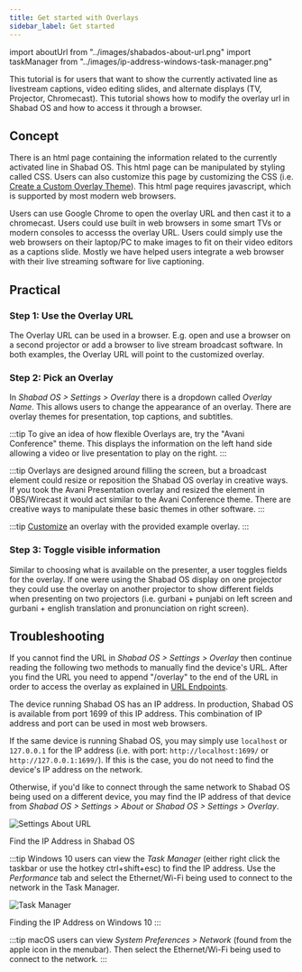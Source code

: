 ```yaml
---
title: Get started with Overlays
sidebar_label: Get started
---
```


import aboutUrl from "../images/shabados-about-url.png"
import taskManager from "../images/ip-address-windows-task-manager.png"

This tutorial is for users that want to show the currently activated line as livestream captions, video editing slides, and alternate displays (TV, Projector, Chromecast). This tutorial shows how to modify the overlay url in Shabad OS and how to access it through a browser.

## Concept

There is an html page containing the information related to the currently activated line in Shabad OS. This html page can be manipulated by styling called CSS. Users can also customize this page by customizing the CSS (i.e. [Create a Custom Overlay Theme](./create-custom-theme.md)). This html page requires javascript, which is supported by most modern web browsers.

Users can use Google Chrome to open the overlay URL and then cast it to a chromecast. Users could use built in web browsers in some smart TVs or modern consoles to accesss the overlay URL. Users could simply use the web browsers on their laptop/PC to make images to fit on their video editors as a captions slide. Mostly we have helped users integrate a web browser with their live streaming software for live captioning.

## Practical

### Step 1: Use the Overlay URL

The Overlay URL can be used in a browser. E.g. open and use a browser on a second projector or add a browser to live stream broadcast software. In both examples, the Overlay URL will point to the customized overlay.

### Step 2: Pick an Overlay

In _Shabad OS > Settings > Overlay_ there is a dropdown called _Overlay Name_. This allows users to change the appearance of an overlay. There are overlay themes for presentation, top captions, and subtitles.

:::tip
To give an idea of how flexible Overlays are, try the "Avani Conference" theme. This displays the information on the left hand side allowing a video or live presentation to play on the right.
:::

:::tip
Overlays are designed around filling the screen, but a broadcast element could resize or reposition the Shabad OS overlay in creative ways. If you took the Avani Presentation overlay and resized the element in OBS/Wirecast it would act similar to the Avani Conference theme. There are creative ways to manipulate these basic themes in other software.
:::

:::tip
[Customize](./create-custom-theme.md) an overlay with the provided example overlay.
:::

### Step 3: Toggle visible information

Similar to choosing what is available on the presenter, a user toggles fields for the overlay. If one were using the Shabad OS display on one projector they could use the overlay on another projector to show different fields when presenting on two projectors (i.e. gurbani + punjabi on left screen and gurbani + english translation and pronunciation on right screen).

## Troubleshooting

If you cannot find the URL in _Shabad OS > Settings > Overlay_ then continue reading the following two methods to manually find the device's URL. After you find the URL you need to append "/overlay" to the end of the URL in order to access the overlay as explained in [URL Endpoints](../url-endpoints.md).

The device running Shabad OS has an IP address. In production, Shabad OS is available from port 1699 of this IP address. This combination of IP address and port can be used in most web browsers.

If the same device is running Shabad OS, you may simply use `localhost` or `127.0.0.1` for the IP address (i.e. with port: `http://localhost:1699/` or `http://127.0.0.1:1699/`). If this is the case, you do not need to find the device's IP address on the network.

Otherwise, if you'd like to connect through the same network to Shabad OS being used on a different device, you may find the IP address of that device from _Shabad OS > Settings > About_ or _Shabad OS > Settings > Overlay_.

<img src={aboutUrl} alt="Settings About URL" width={500} />

Find the IP Address in Shabad OS

:::tip
Windows 10 users can view the _Task Manager_ (either right click the taskbar or use the hotkey ctrl+shift+esc) to find the IP address. Use the _Performance_ tab and select the Ethernet/Wi-Fi being used to connect to the network in the Task Manager.

<img src={taskManager} alt="Task Manager" width={500} />

Finding the IP Address on Windows 10
:::

:::tip
macOS users can view _System Preferences > Network_ (found from the apple icon in the menubar). Then select the Ethernet/Wi-Fi being used to connect to the network.
:::
